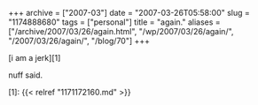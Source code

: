 +++
archive = ["2007-03"]
date = "2007-03-26T05:58:00"
slug = "1174888680"
tags = ["personal"]
title = "again."
aliases = ["/archive/2007/03/26/again.html", "/wp/2007/03/26/again/", "/2007/03/26/again/", "/blog/70"]
+++

[i am a jerk][1]

nuff said.

[1]: {{< relref "1171172160.md" >}}

